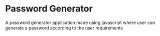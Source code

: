 # Password Generator

A password generator application made using javascript where user can generate a password according to the user requirements



